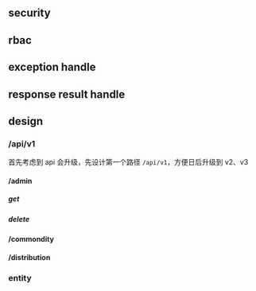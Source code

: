 ## security

## rbac

## exception handle

## response result handle

## design
### /api/v1
首先考虑到 api 会升级，先设计第一个路径 `/api/v1`，方便日后升级到 v2、v3
#### /admin
##### get
##### delete
#### /commondity
#### /distribution
#### 
### entity
### 